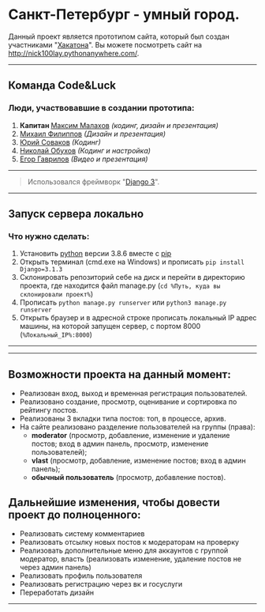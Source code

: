 # Санкт-Петербург - умный город.
Данный проект является прототипом сайта, который был создан участниками "<a href="https://hacklife.fun/">Хакатона</a>".
Вы можете посмотреть сайт на http://nick100lay.pythonanywhere.com/.

***
## Команда Code&Luck
### Люди, участвовавшие в создании прототипа:
1. <b>Капитан </b><a href="https://github.com/mrgick/">Максим Малахов</a> <i>(кодинг, дизайн и презентация)</i>
2. <a href="https://github.com/miha6g/">Михаил Филиппов</a> <i>(Дизайн и презентация)</i>
3. <a href="https://github.com/tweek36/">Юрий Соваков</a> <i>(Кодинг)</i>
4. <a href="https://github.com/nick100lay/">Николай Обухов</a> <i>(Кодинг и настройка)</i>
5. <a href="https://vk.com/idgoner21/">Егор Гаврилов</a> <i>(Видео и презентация)</i>
***

>Использовался фреймворк "<a href="https://www.djangoproject.com/">Django 3</a>".

***
## Запуск сервера локально
### Что нужно сделать:
1. Установить <a href="https://www.python.org/">python</a> версии 3.8.6 вместе с <a href="https://pypi.org/project/pip/">pip</a>
2. Открыть терминал (cmd.exe на Windows) и прописать `pip install Django=3.1.3` 
3. Склонировать репозиторий себе на диск и перейти в директорию проекта, где находится файл manage.py (`cd %Путь, куда вы склонировали проект%`)  
4. Прописать `python manage.py runserver` или `python3 manage.py runserver`
5. Открыть браузер и в адресной строке прописать локальный IP адрес машины, на которой запущен сервер, с портом 8000 (`%Локальный_IP%:8000`)
***

***
## Возможности проекта на данный момент:
* Реализован вход, выход и временная регистрация пользователей.
* Реализовано создание, просмотр, оценивание и сортировка по рейтингу постов.
* Реализованы 3 вкладки типа постов: топ, в процессе, архив.
* На сайте реализовано разделение пользователей на группы (права):
  * <b>moderator</b> (просмотр, добавление, изменение и удаление постов; вход в админ панель, просмотр, изменение пользователей);
  * <b>vlast</b> (просмотр, добавление, изменение постов; вход в админ панель); 
  * <b>обычный пользователь</b> (просмотр, добавление постов).

## Дальнейшие изменения, чтобы довести проект до полноценного:
* Реализовать систему комментариев
* Реализовать отсылку новых постов к модераторам на проверку
* Реализовать дополнительные меню для аккаунтов с группой модератор, власть (реализовать изменение, удаление постов не через админ панель)
* Реализовать профиль пользователя
* Реализовать регистрацию через вк и госуслуги
* Переработать дизайн
***
